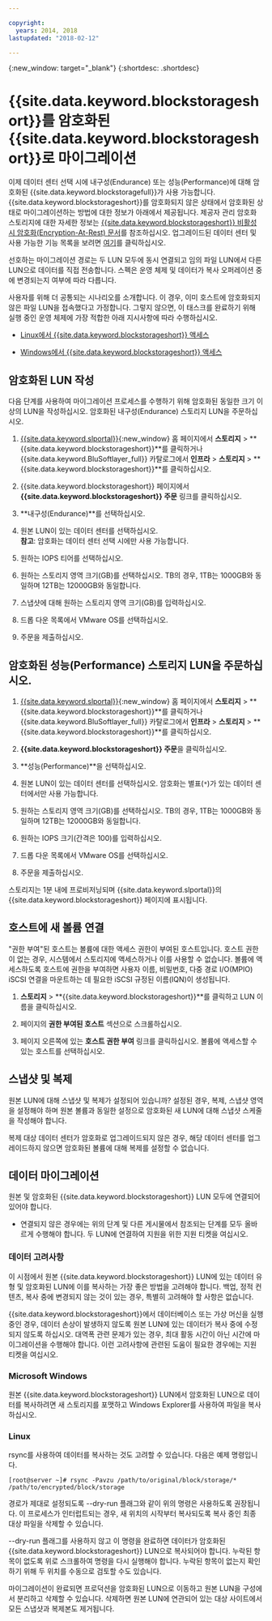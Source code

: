 ```yaml
---

copyright:
  years: 2014, 2018
lastupdated: "2018-02-12"

---
```

{:new_window: target="_blank"}
{:shortdesc: .shortdesc}

# {{site.data.keyword.blockstorageshort}}를 암호화된 {{site.data.keyword.blockstorageshort}}로 마이그레이션

이제 데이터 센터 선택 시에 내구성(Endurance) 또는 성능(Performance)에 대해 암호화된 {{site.data.keyword.blockstoragefull}}가 사용 가능합니다. {{site.data.keyword.blockstorageshort}}를 암호화되지 않은 상태에서 암호화된 상태로 마이그레이션하는 방법에 대한 정보가 아래에서 제공됩니다. 제공자 관리 암호화 스토리지에 대한 자세한 정보는 [{{site.data.keyword.blockstorageshort}} 비활성 시 암호화(Encryption-At-Rest) 문서](block-file-storage-encryption-rest.html)를 참조하십시오. 업그레이드된 데이터 센터 및 사용 가능한 기능 목록을 보려면 [여기](new-ibm-block-and-file-storage-location-and-features.html)를 클릭하십시오.

선호하는 마이그레이션 경로는 두 LUN 모두에 동시 연결되고 임의 파일 LUN에서 다른 LUN으로 데이터를 직접 전송합니다. 스펙은 운영 체제 및 데이터가 복사 오퍼레이션 중에 변경되는지 여부에 따라 다릅니다. 

사용자를 위해 더 공통되는 시나리오를 소개합니다. 이 경우, 이미 호스트에 암호화되지 않은 파일 LUN을 접속했다고 가정합니다. 그렇지 않으면, 이 태스크를 완료하기 위해 실행 중인 운영 체제에 가장 적합한 아래 지시사항에 따라 수행하십시오. 

- [Linux에서 {{site.data.keyword.blockstorageshort}} 액세스](accessing_block_storage_linux.html)

- [Windows에서 {{site.data.keyword.blockstorageshort}} 액세스](accessing-block-storage-windows.html)

 
## 암호화된 LUN 작성

다음 단계를 사용하여 마이그레이션 프로세스를 수행하기 위해 암호화된 동일한 크기 이상의 LUN을 작성하십시오. 암호화된 내구성(Endurance) 스토리지 LUN을 주문하십시오. 

1. [{{site.data.keyword.slportal}}](https://control.softlayer.com/){:new_window} 홈 페이지에서 **스토리지** > **{{site.data.keyword.blockstorageshort}}**를 클릭하거나 {{site.data.keyword.BluSoftlayer_full}} 카탈로그에서 **인프라** > **스토리지** > **{{site.data.keyword.blockstorageshort}}**를 클릭하십시오. 

2. {{site.data.keyword.blockstorageshort}} 페이지에서 **{{site.data.keyword.blockstorageshort}} 주문** 링크를 클릭하십시오. 

3. **내구성(Endurance)**를 선택하십시오.

4. 원본 LUN이 있는 데이터 센터를 선택하십시오. <br/> **참고**: 암호화는 데이터 센터 선택 시에만 사용 가능합니다. 

5. 원하는 IOPS 티어를 선택하십시오. 

6. 원하는 스토리지 영역 크기(GB)를 선택하십시오. TB의 경우, 1TB는 1000GB와 동일하며 12TB는 12000GB와 동일합니다. 

7. 스냅샷에 대해 원하는 스토리지 영역 크기(GB)를 입력하십시오. 

8. 드롭 다운 목록에서 VMware OS를 선택하십시오. 

9. 주문을 제출하십시오. 

## 암호화된 성능(Performance) 스토리지 LUN을 주문하십시오. 

1. [{{site.data.keyword.slportal}}](https://control.softlayer.com/){:new_window} 홈 페이지에서 **스토리지** > **{{site.data.keyword.blockstorageshort}}**를 클릭하거나 {{site.data.keyword.BluSoftlayer_full}} 카탈로그에서 **인프라** > **스토리지** > **{{site.data.keyword.blockstorageshort}}**를 클릭하십시오. 

2. **{{site.data.keyword.blockstorageshort}} 주문**을 클릭하십시오.

3. **성능(Performance)**을 선택하십시오.

4. 원본 LUN이 있는 데이터 센터를 선택하십시오. 암호화는 별표(`*`)가 있는 데이터 센터에서만 사용 가능합니다. 

5. 원하는 스토리지 영역 크기(GB)를 선택하십시오. TB의 경우, 1TB는 1000GB와 동일하며 12TB는 12000GB와 동일합니다. 

6. 원하는 IOPS 크기(간격은 100)를 입력하십시오. 

7. 드롭 다운 목록에서 VMware OS를 선택하십시오. 

8. 주문을 제출하십시오. 

스토리지는 1분 내에 프로비저닝되며 {{site.data.keyword.slportal}}의 {{site.data.keyword.blockstorageshort}} 페이지에 표시됩니다. 

 
## 호스트에 새 볼륨 연결

"권한 부여"된 호스트는 볼륨에 대한 액세스 권한이 부여된 호스트입니다. 호스트 권한이 없는 경우, 시스템에서 스토리지에 액세스하거나 이를 사용할 수 없습니다. 볼륨에 액세스하도록 호스트에 권한을 부여하면 사용자 이름, 비밀번호, 다중 경로 I/O(MPIO) iSCSI 연결을 마운트하는 데 필요한 iSCSI 규정된 이름(IQN)이 생성됩니다. 

1. **스토리지**  > **{{site.data.keyword.blockstorageshort}}**를 클릭하고 LUN 이름을 클릭하십시오. 

2. 페이지의 **권한 부여된 호스트** 섹션으로 스크롤하십시오. 

3. 페이지 오른쪽에 있는 **호스트 권한 부여** 링크를 클릭하십시오. 볼륨에 액세스할 수 있는 호스트를 선택하십시오. 

 
## 스냅샷 및 복제

원본 LUN에 대해 스냅샷 및 복제가 설정되어 있습니까? 설정된 경우, 복제, 스냅샷 영역을 설정해야 하며 원본 볼륨과 동일한 설정으로 암호화된 새 LUN에 대해 스냅샷 스케줄을 작성해야 합니다.  

복제 대상 데이터 센터가 암호화로 업그레이드되지 않은 경우, 해당 데이터 센터를 업그레이드하지 않으면 암호화된 볼륨에 대해 복제를 설정할 수 없습니다. 

 
## 데이터 마이그레이션

원본 및 암호화된 {{site.data.keyword.blockstorageshort}} LUN 모두에 연결되어 있어야 합니다.  
- 연결되지 않은 경우에는 위의 단계 및 다른 게시물에서 참조되는 단계를 모두 올바르게 수행해야 합니다. 두 LUN에 연결하여 지원을 위한 지원 티켓을 여십시오. 

### 데이터 고려사항

이 시점에서 원본 {{site.data.keyword.blockstorageshort}} LUN에 있는 데이터 유형 및 암호화된 LUN에 이를 복사하는 가장 좋은 방법을 고려해야 합니다. 백업, 정적 컨텐츠, 복사 중에 변경되지 않는 것이 있는 경우, 특별히 고려해야 할 사항은 없습니다. 

{{site.data.keyword.blockstorageshort}}에서 데이터베이스 또는 가상 머신을 실행 중인 경우, 데이터 손상이 발생하지 않도록 원본 LUN에 있는 데이터가 복사 중에 수정되지 않도록 하십시오. 대역폭 관련 문제가 있는 경우, 최대 활동 시간이 아닌 시간에 마이그레이션을 수행해야 합니다. 이런 고려사항에 관련된 도움이 필요한 경우에는 지원 티켓을 여십시오. 
 
### Microsoft Windows

원본 {{site.data.keyword.blockstorageshort}} LUN에서 암호화된 LUN으로 데이터를 복사하려면 새 스토리지를 포맷하고 Windows Explorer를 사용하여 파일을 복사하십시오. 

 
### Linux

rsync를 사용하여 데이터를 복사하는 것도 고려할 수 있습니다. 다음은 예제 명령입니다. 

``[root@server ~]# rsync -Pavzu /path/to/original/block/storage/* /path/to/encrypted/block/storage
``

경로가 제대로 설정되도록 --dry-run 플래그와 같이 위의 명령은 사용하도록 권장됩니다. 이 프로세스가 인터럽트되는 경우, 새 위치의 시작부터 복사되도록 복사 중인 최종 대상 파일을 삭제할 수 있습니다. 

--dry-run 플래그를 사용하지 않고 이 명령을 완료하면 데이터가 암호화된 {{site.data.keyword.blockstorageshort}} LUN으로 복사되어야 합니다. 누락된 항목이 없도록 위로 스크롤하여 명령을 다시 실행해야 합니다. 누락된 항목이 없는지 확인하기 위해 두 위치를 수동으로 검토할 수도 있습니다. 

마이그레이션이 완료되면 프로덕션을 암호화된 LUN으로 이동하고 원본 LUN을 구성에서 분리하고 삭제할 수 있습니다. 삭제하면 원본 LUN에 연관되어 있는 대상 사이트에서 모든 스냅샷과 복제본도 제거됩니다. 
